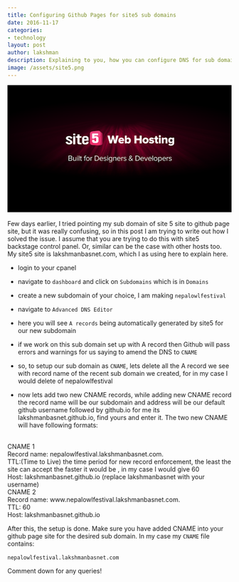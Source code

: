 ```yaml
---
title: Configuring Github Pages for site5 sub domains
date: 2016-11-17 
categories:
- technology
layout: post
author: lakshman
description: Explaining to you, how you can configure DNS for sub domains in site5 site to github page sites in easiest manner.
image: /assets/site5.png
---
```

<img src="/assets/site5.png" alt="site5 domain github page">

Few days earlier, I tried pointing my sub domain of site 5 site to github page site, but it was really confusing, so in this post I am trying to write out how I solved the issue. I assume that you are trying to do this with site5 backstage control panel. Or, similar can be the case with other hosts too. My site5 site is lakshmanbasnet.com, which I as using here to explain here.

* login to your cpanel
* navigate to `dashboard` and click on `Subdomains` which is in `Domains`
* create a new subdomain of your choice, I am making `nepalowlfestival`


* navigate to `Advanced DNS Editor`
* here you will see `A records` being automatically generated by site5 for our new subdomain
* if we work on this sub domain set up with A record then Github will pass errors and warnings for us saying to amend the DNS to `CNAME`

* so, to setup our sub domain as `CNAME`, lets delete all the A record we see with record name of the recent sub domain we created, for in my case I would delete of nepalowlfestival
* now lets add two new CNAME records, while adding new CNAME record the record name will be our subdomain and address will be our default github username followed by github.io for me its lakshmanbasnet.github.io, find yours and enter it. The two new CNAME will have following formats:

<br>
CNAME 1
<br>
Record name: nepalowlfestival.lakshmanbasnet.com. <br>
TTL:(Time to Live) the time period for new record enforcement, the least the site can accept the faster it would be , in my case I would give 60<br>
Host: lakshmanbasnet.github.io (replace lakshmanbasnet with your username)

<br>
CNAME 2
<br>
Record name: www.nepalowlfestival.lakshmanbasnet.com. <br>
TTL: 60<br>
Host: lakshmanbasnet.github.io<br>



After this, the setup is done. Make sure you have added CNAME into your github page site for the desired sub domain. In my case my `CNAME` file contains: 
	
	nepalowlfestival.lakshmanbasnet.com

Comment down for any queries!